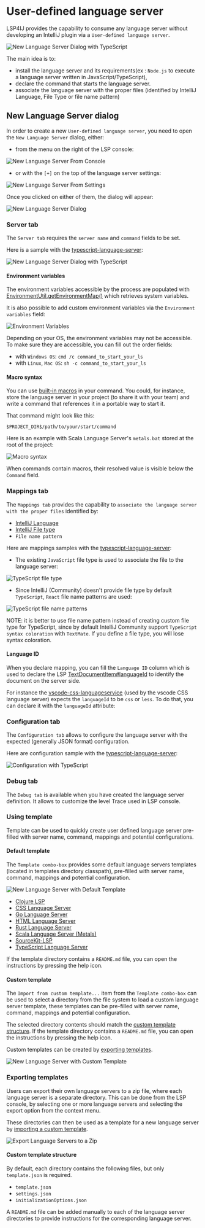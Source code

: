 # User-defined language server

LSP4IJ provides the capability to consume any language server without developing
an IntelliJ plugin via a `User-defined language server`.

![New Language Server Dialog with TypeScript](./images/user-defined-ls/TypeScriptServerDialog.png)

The main idea is to: 

 * install the language server and its requirements(ex : `Node.js` to 
execute a language server written in JavaScript/TypeScript), 
 * declare the command that starts the language server.
 * associate the language server with the proper files (identified by IntelliJ Language, File Type or file name pattern)

## New Language Server dialog

In order to create a new `User-defined language server`, you need to open the `New Language Server` dialog, either:

 * from the menu on the right of the LSP console:

![New Language Server From Console](./images/user-defined-ls/NewLanguageServerFromConsole.png)

* or with the `[+]` on the top of the language server settings:

![New Language Server From Settings](./images/user-defined-ls/NewLanguageServerFromSettings.png)

Once you clicked on either of them, the dialog will appear:

![New Language Server Dialog](./images/user-defined-ls/NewLanguageServerDialogEmpty.png)

### Server tab

The `Server tab` requires the `server name` and `command` fields to be set.

Here is a sample with the [typescript-language-server](https://github.com/typescript-language-server/typescript-language-server):

![New Language Server Dialog with TypeScript](./images/user-defined-ls/TypeScriptServerDialog.png)

#### Environment variables

The environment variables accessible by the process are populated with 
[EnvironmentUtil.getEnvironmentMap()](https://github.com/JetBrains/intellij-community/blob/3a527a2c9b56209c09852ba7bc89d80bc31e1c04/platform/util/src/com/intellij/util/EnvironmentUtil.java#L85) 
which retrieves system variables.

It is also possible to add custom environment variables via the `Environment variables` field:

![Environment Variables](./images/user-defined-ls/EnvironmentVariables.png)

Depending on your OS, the environment variables may not be accessible. To make sure they are accessible, you can fill out the order fields:

* with `Windows OS`: `cmd /c command_to_start_your_ls`
* with `Linux`, `Mac OS`: `sh -c command_to_start_your_ls`

#### Macro syntax

You can use [built-in macros](https://www.jetbrains.com/help/idea/built-in-macros.html) in your command. You could, for instance, store the language server in your project (to share it with your team) 
and write a command that references it in a portable way to start it.

That command might look like this:

`$PROJECT_DIR$/path/to/your/start/command`

Here is an example with Scala Language Server's `metals.bat` stored at the root of the project:

![Macro syntax](./images/user-defined-ls/Macro.png)

When commands contain macros, their resolved value is visible below the `Command` field.

### Mappings tab

The `Mappings tab` provides the capability to `associate the language server with the proper files` identified by: 

 * [IntelliJ  Language](https://plugins.jetbrains.com/docs/intellij/custom-language-support.html) 
 * [IntelliJ File type](https://www.jetbrains.com/help/idea/creating-and-registering-file-types.html) 
 * `File name pattern`

Here are mappings samples with the [typescript-language-server](https://github.com/typescript-language-server/typescript-language-server):

 * The existing `JavaScript` file type is used to associate the file to the language server: 

![TypeScript file type](./images/user-defined-ls/TypeScriptServerDialog_FileType.png)

* Since IntelliJ (Community) doesn't provide file type by default `TypeScript`, `React` file name patterns are used:

![TypeScript file name patterns](./images/user-defined-ls/TypeScriptServerDialog_FileNamePatterns.png)

NOTE: it is better to use file name pattern instead of creating custom file type for TypeScript, since by default 
IntelliJ Community support `TypeScript syntax coloration` with `TextMate`. If you define a file type, you will
lose syntax coloration.

#### Language ID

When you declare mapping, you can fill the `Language ID` column which is used to declare the LSP [TextDocumentItem#languageId](https://microsoft.github.io/language-server-protocol/specifications/lsp/3.17/specification/#textDocumentItem)
to identify the document on the server side.

For instance the [vscode-css-languageservice](https://github.com/microsoft/vscode-css-languageservice) (used by the vscode CSS language server) expects the `languageId` to be `css` or `less`.
To do that, you can declare it with the `languageId` attribute:

### Configuration tab

The `Configuration tab` allows to configure the language server with the expected (generally JSON format) configuration. 

Here are configuration sample with the [typescript-language-server](https://github.com/typescript-language-server/typescript-language-server):

![Configuration with TypeScript](./images/user-defined-ls/TypeScriptServerDialog_Configuration.png)

### Debug tab

The `Debug tab` is available when you have created the language server definition. It allows to customize the 
level Trace used in LSP console.

### Using template
Template can be used to quickly create user defined language server pre-filled 
with server name, command, mappings and potential configurations.

#### Default template
The `Template combo-box` provides some default language servers templates (located in templates directory classpath), 
pre-filled with server name, command, mappings and potential configuration.

![New Language Server with Default Template](./images/user-defined-ls/NewLanguageServerWithDefaultTemplate.png)

* [Clojure LSP](./user-defined-ls/clojure-lsp.md)
* [CSS Language Server](./user-defined-ls/vscode-css-language-server.md)
* [Go Language Server](./user-defined-ls/gopls.md)
* [HTML Language Server](./user-defined-ls/vscode-html-language-server.md)
* [Rust Language Server](./user-defined-ls/rust-analyzer.md) 
* [Scala Language Server (Metals)](./user-defined-ls/metals.md)
* [SourceKit-LSP](./user-defined-ls/sourcekit-lsp.md) 
* [TypeScript Language Server](./user-defined-ls/typescript-language-server.md)

If the template directory contains a `README.md` file, you can open the instructions by pressing the help icon.

#### Custom template

The `Import from custom template...` item from the `Template combo-box` can be used to select a directory from 
the file system to load a custom language server template, 
these templates can be pre-filled with server name, command, mappings and potential configuration.

The selected directory contents should match the [custom template structure](#custom-template-structure).
If the template directory contains a `README.md` file, you can open the instructions by pressing the help icon.

Custom templates can be created by [exporting templates](#exporting-templates).

![New Language Server with Custom Template](./images/user-defined-ls/NewLanguageServerWithCustomTemplate.png)

### Exporting templates

Users can export their own language servers to a zip file, where each language server is a separate directory. 
This can be done from the LSP console, by selecting one or more language servers and selecting the export option from the context menu.

These directories can then be used as a template for a new language server by [importing a custom template](#custom-template).

![Export Language Servers to a Zip](./images/user-defined-ls/ExportUserDefinedLanguageServer.png)

#### Custom template structure
By default, each directory contains the following files, but only `template.json` is required.
- `template.json`
- `settings.json`
- `initializationOptions.json`

A `README.md` file can be added manually to each of the language server directories to provide instructions 
for the corresponding language server.
